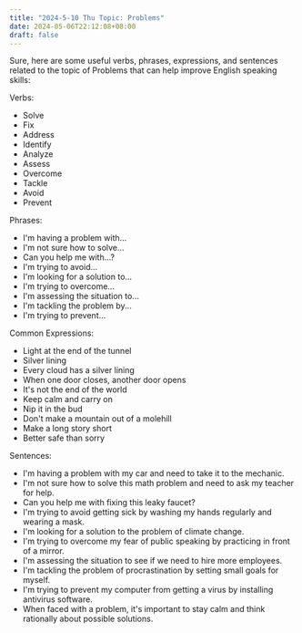 ```yaml
---
title: "2024-5-10 Thu Topic: Problems"
date: 2024-05-06T22:12:08+08:00
draft: false
---
```


Sure, here are some useful verbs, phrases, expressions, and sentences related to the topic of Problems that can help improve English speaking skills:

Verbs:
- Solve
- Fix
- Address
- Identify
- Analyze
- Assess
- Overcome
- Tackle
- Avoid
- Prevent

Phrases:
- I'm having a problem with...
- I'm not sure how to solve...
- Can you help me with...?
- I'm trying to avoid...
- I'm looking for a solution to...
- I'm trying to overcome...
- I'm assessing the situation to...
- I'm tackling the problem by...
- I'm trying to prevent...

Common Expressions:
- Light at the end of the tunnel
- Silver lining
- Every cloud has a silver lining
- When one door closes, another door opens
- It's not the end of the world
- Keep calm and carry on
- Nip it in the bud
- Don't make a mountain out of a molehill
- Make a long story short
- Better safe than sorry

Sentences:
- I'm having a problem with my car and need to take it to the mechanic.
- I'm not sure how to solve this math problem and need to ask my teacher for help.
- Can you help me with fixing this leaky faucet?
- I'm trying to avoid getting sick by washing my hands regularly and wearing a mask.
- I'm looking for a solution to the problem of climate change.
- I'm trying to overcome my fear of public speaking by practicing in front of a mirror.
- I'm assessing the situation to see if we need to hire more employees.
- I'm tackling the problem of procrastination by setting small goals for myself.
- I'm trying to prevent my computer from getting a virus by installing antivirus software.
- When faced with a problem, it's important to stay calm and think rationally about possible solutions.
